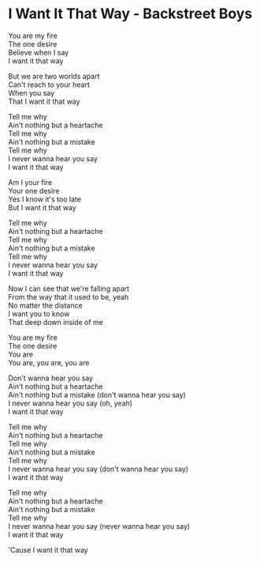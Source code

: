 # I Want It That Way - Backstreet Boys

You are my fire\
The one desire\
Believe when I say\
I want it that way

But we are two worlds apart\
Can't reach to your heart\
When you say\
That I want it that way

Tell me why\
Ain't nothing but a heartache\
Tell me why\
Ain't nothing but a mistake\
Tell me why\
I never wanna hear you say\
I want it that way

Am I your fire\
Your one desire\
Yes I know it's too late\
But I want it that way

Tell me why\
Ain't nothing but a heartache\
Tell me why\
Ain't nothing but a mistake\
Tell me why\
I never wanna hear you say\
I want it that way

Now I can see that we're falling apart\
From the way that it used to be, yeah\
No matter the distance\
I want you to know\
That deep down inside of me

You are my fire\
The one desire\
You are\
You are, you are, you are

Don't wanna hear you say\
Ain't nothing but a heartache\
Ain't nothing but a mistake (don't wanna hear you say)\
I never wanna hear you say (oh, yeah)\
I want it that way

Tell me why\
Ain't nothing but a heartache\
Tell me why\
Ain't nothing but a mistake\
Tell me why\
I never wanna hear you say (don't wanna hear you say)\
I want it that way

Tell me why\
Ain't nothing but a heartache\
Ain't nothing but a mistake\
Tell me why\
I never wanna hear you say (never wanna hear you say)\
I want it that way

'Cause I want it that way